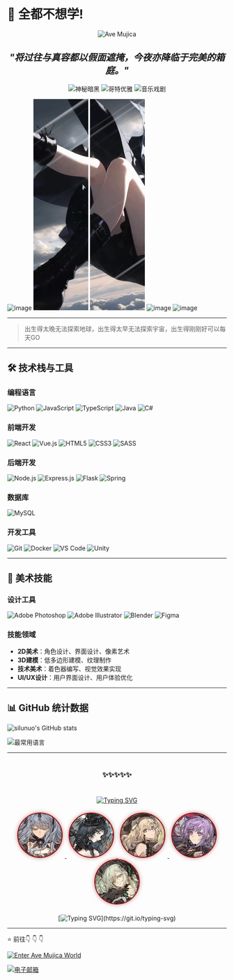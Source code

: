 # 👋 全都不想学!

<p align="center">
  <img src="https://img.shields.io/badge/Ave-Mujica-8b0000?style=for-the-badge&logo=bandlab" alt="Ave Mujica"/>
</p>
<h2 align="center">
  <em>"将过往与真容都以假面遮掩，今夜亦降临于完美的箱庭。"</em>
</h2>
<p align="center">
  <img src="https://img.shields.io/badge/秘密-人偶-8b0000?style=flat-square" alt="神秘暗黑"/>
  <img src="https://img.shields.io/badge/假面-舞会-800?style=flat-square" alt="哥特优雅"/>
  <img src="https://img.shields.io/badge/音乐-戏剧-a00?style=flat-square" alt="音乐戏剧"/>
</p>

![image](./resource/sakisaki/1.gif) ![image](./resource/sakisaki/2.gif) ![image](./resource/sakisaki/3.gif) ![image](./resource/sakisaki/4.gif) ![image](./resource/sakisaki/5.gif)

---
> 出生得太晚无法探索地球，出生得太早无法探索宇宙，出生得刚刚好可以每天GO
> 
---

## 🛠 技术栈与工具

### 编程语言
![Python](https://img.shields.io/badge/Python-3776AB?style=for-the-badge&logo=python&logoColor=white)
![JavaScript](https://img.shields.io/badge/JavaScript-F7DF1E?style=for-the-badge&logo=javascript&logoColor=black)
![TypeScript](https://img.shields.io/badge/TypeScript-007ACC?style=for-the-badge&logo=typescript&logoColor=white)
![Java](https://img.shields.io/badge/Java-ED8B00?style=for-the-badge&logo=openjdk&logoColor=white)
![C#](https://img.shields.io/badge/C%23-239120?style=for-the-badge&logo=c-sharp&logoColor=white)

### 前端开发
![React](https://img.shields.io/badge/React-20232A?style=for-the-badge&logo=react&logoColor=61DAFB)
![Vue.js](https://img.shields.io/badge/Vue.js-35495E?style=for-the-badge&logo=vue.js&logoColor=4FC08D)
![HTML5](https://img.shields.io/badge/HTML5-E34F26?style=for-the-badge&logo=html5&logoColor=white)
![CSS3](https://img.shields.io/badge/CSS3-1572B6?style=for-the-badge&logo=css3&logoColor=white)
![SASS](https://img.shields.io/badge/SASS-hotpink.svg?style=for-the-badge&logo=SASS&logoColor=white)

### 后端开发
![Node.js](https://img.shields.io/badge/Node.js-43853D?style=for-the-badge&logo=node.js&logoColor=white)
![Express.js](https://img.shields.io/badge/Express.js-404D59?style=for-the-badge)
![Flask](https://img.shields.io/badge/Flask-000000?style=for-the-badge&logo=flask&logoColor=white)
![Spring](https://img.shields.io/badge/Spring-6DB33F?style=for-the-badge&logo=spring&logoColor=white)

### 数据库
![MySQL](https://img.shields.io/badge/MySQL-00000F?style=for-the-badge&logo=mysql&logoColor=white)

### 开发工具
![Git](https://img.shields.io/badge/Git-F05032?style=for-the-badge&logo=git&logoColor=white)
![Docker](https://img.shields.io/badge/Docker-2496ED?style=for-the-badge&logo=docker&logoColor=white)
![VS Code](https://img.shields.io/badge/VS_Code-007ACC?style=for-the-badge&logo=visual-studio-code&logoColor=white)
![Unity](https://img.shields.io/badge/Unity-100000?style=for-the-badge&logo=unity&logoColor=white)

---

## 🎨 美术技能

### 设计工具
![Adobe Photoshop](https://img.shields.io/badge/Photoshop-31A8FF?style=for-the-badge&logo=adobephotoshop&logoColor=white)
![Adobe Illustrator](https://img.shields.io/badge/Illustrator-FF9A00?style=for-the-badge&logo=adobeillustrator&logoColor=white)
![Blender](https://img.shields.io/badge/Blender-F5792A?style=for-the-badge&logo=blender&logoColor=white)
![Figma](https://img.shields.io/badge/Figma-F24E1E?style=for-the-badge&logo=figma&logoColor=white)

### 技能领域
- **2D美术**：角色设计、界面设计、像素艺术
- **3D建模**：低多边形建模、纹理制作
- **技术美术**：着色器编写、视觉效果实现
- **UI/UX设计**：用户界面设计、用户体验优化

---

## 📊 GitHub 统计数据

![silunuo's GitHub stats](https://github-readme-stats.vercel.app/api?username=silunuo&show_icons=true&theme=radical)

![最常用语言](https://github-readme-stats.vercel.app/api/top-langs/?username=silunuo&layout=compact&theme=radical)

---
<div align="center" style="margin: 40px 0;">
  <h3>✨✨✨✨✨</h3>
</div>
<div align="center">

[![Typing SVG](https://readme-typing-svg.demolab.com?font=Fira+Code&weight=600&size=20&duration=3000&pause=1000&color=8B0000&center=true&vCenter=true&width=435&lines=—————————————————————————;言ったでしょう？残りの人生、わたくしに下さいと)](https://git.io/typing-svg)
</div>
<div align="center" style="margin: 20px 0;">
  <a href="https://www.bilibili.com/video/BV1pMamzNEHZ/" target="_blank">
  <img src="./resource/title/sakiko.png" width="100" height="100" style="border-radius: 50%; border: 2px solid #8b0000; margin: 0 5px; box-shadow: 0 0 10px rgba(139, 0, 0, 0.5); transition: transform 0.3s ease;" onmouseover="this.style.transform='scale(1.1)'; this.style.boxShadow='0 0 15px rgba(139, 0, 0, 0.8)';" onmouseout="this.style.transform='scale(1)'; this.style.boxShadow='0 0 10px rgba(139, 0, 0, 0.5)';">
  </a>
  <a href="https://www.bilibili.com/video/BV1ZEamztEoe/" target="_blank">
  <img src="./resource/title/umiri.png" width="100" height="100" style="border-radius: 50%; border: 2px solid #8b0000; margin: 0 5px; box-shadow: 0 0 10px rgba(139, 0, 0, 0.5); transition: transform 0.3s ease;" onmouseover="this.style.transform='scale(1.1)'; this.style.boxShadow='0 0 15px rgba(139, 0, 0, 0.8)';" onmouseout="this.style.transform='scale(1)'; this.style.boxShadow='0 0 10px rgba(139, 0, 0, 0.5)';">
  </a>
  <a href="https://www.bilibili.com/video/BV1toa2zkEmP/" target="_blank">
  <img src="./resource/title/hatsune.png" width="100" height="100" style="border-radius: 50%; border: 2px solid #8b0000; margin: 0 5px; box-shadow: 0 0 10px rgba(139, 0, 0, 0.5); transition: transform 0.3s ease;" onmouseover="this.style.transform='scale(1.1)'; this.style.boxShadow='0 0 15px rgba(139, 0, 0, 0.8)';" onmouseout="this.style.transform='scale(1)'; this.style.boxShadow='0 0 10px rgba(139, 0, 0, 0.5)';">
  </a>
  <a href="https://www.bilibili.com/video/BV1n3amzAE98/" target="_blank">
  <img src="./resource/title/nyamu.png" width="100" height="100" style="border-radius: 50%; border: 2px solid #8b0000; margin: 0 5px; box-shadow: 0 0 10px rgba(139, 0, 0, 0.5); transition: transform 0.3s ease;" onmouseover="this.style.transform='scale(1.1)'; this.style.boxShadow='0 0 15px rgba(139, 0, 0, 0.8)';" onmouseout="this.style.transform='scale(1)'; this.style.boxShadow='0 0 10px rgba(139, 0, 0, 0.5)';">
  </a>
  <a href="https://www.bilibili.com/video/BV1EjamzfEJr/" target="_blank">
  <img src="./resource/title/mutsumi.png" width="100" height="100" style="border-radius: 50%; border: 2px solid #8b0000; margin: 0 5px; box-shadow: 0 0 10px rgba(139, 0, 0, 0.5); transition: transform 0.3s ease;" onmouseover="this.style.transform='scale(1.1)'; this.style.boxShadow='0 0 15px rgba(139, 0, 0, 0.8)';" onmouseout="this.style.transform='scale(1)'; this.style.boxShadow='0 0 10px rgba(139, 0, 0, 0.5)';">
  </a>
</div>
<div align="center">

[![Typing SVG](https://readme-typing-svg.demolab.com?font=Fira+Code&weight=600&size=20&duration=3000&pause=1000&color=8B0000&center=true&vCenter=true&width=435&lines=Mujica+x+Arknight+联动现已震撼上线;さあ始めましょう、今宵のマスカレード!)](https://git.io/typing-svg)
</div>

---
⭐️ 前往👇 👇 👇

[![Enter Ave Mujica World](https://img.shields.io/badge/Ave_Mujica_World-8b0000?style=for-the-badge&logo=bandlab)](https://silunuo.github.io/)

[![电子邮箱](https://img.shields.io/badge/联系我-邮箱-red?style=flat-square&logo=gmail)](mailto:已废弃)
